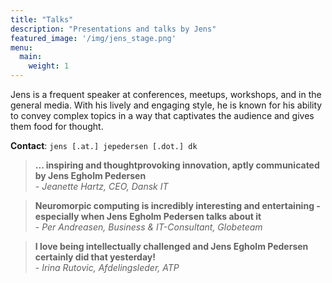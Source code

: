 ```yaml
---
title: "Talks"
description: "Presentations and talks by Jens"
featured_image: '/img/jens_stage.png'
menu:
  main:
    weight: 1
---
```


Jens is a frequent speaker at conferences, meetups, workshops, and in the general media.
With his lively and engaging style, he is known for his ability to convey complex topics in a way that captivates the audience and gives them food for thought.

**Contact**: `jens [.at.] jepedersen [.dot.] dk`


> **... inspiring and thoughtprovoking innovation, aptly communicated by Jens Egholm Pedersen**
> <br/> - *Jeanette Hartz, CEO, Dansk IT*

> **Neuromorpic computing is incredibly interesting and entertaining - especially when Jens Egholm Pedersen talks about it**
> <br/>- *Per Andreasen, Business & IT-Consultant, Globeteam*

> **I love being intellectually challenged and Jens Egholm Pedersen certainly did that yesterday!**
> <br/> - *Irina Rutovic, Afdelingsleder, ATP*